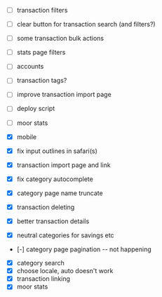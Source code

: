 - [ ] transaction filters
- [ ] clear button for transaction search (and filters?)
- [ ] some transaction bulk actions
- [ ] stats page filters
- [ ] accounts
- [ ] transaction tags?
- [ ] improve transaction import page
- [ ] deploy script
- [ ] moor stats

- [x] mobile
- [x] fix input outlines in safari(s)
- [x] transaction import page and link
- [x] fix category autocomplete
- [x] category page name truncate
- [x] transaction deleting
- [x] better transaction details
- [x] neutral categories for savings etc
- [-] category page pagination -- not happening
- [x] category search
- [x] choose locale, auto doesn't work
- [x] transaction linking
- [x] moor stats
